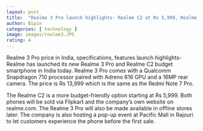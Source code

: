```yaml
---
layout: post
title:  "Realme 3 Pro launch highlights- Realme C2 at Rs 5,999, Realme 3 Pro starts at Rs 13,999"
author: Bipin
categories: [ technology ]
image: images/realme3.JPG
rating: 4
---
```

Realme 3 Pro price in India, specifications, features launch highlights- Realme has launched its new Realme 3 Pro and Realme C2 budget smartphone in India today. Realme 3 Pro comes with a Qualcomm Snapdragon 710 processor paired with Adreno 616 GPU and a 16MP rear camera. The price is Rs 13,999 which is the same as the Redmi Note 7 Pro.

The Realme C2 is a more budget-friendly option starting at Rs 5,999. Both phones will be sold via Flipkart and the company’s own website on realme.com. The Realme 3 Pro will also be made available in offline stores later. The company is also hosting a pop-up event at Pacific Mall in Rajouri to let customers experience the phone before the first sale.